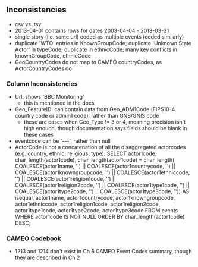 ## Inconsistencies
* csv vs. tsv
* 2013-04-01 contains rows for dates 2003-04-04 - 2013-03-31
* single story (i.e. same url) coded as multiple events (coded similarly)
* duplicate 'WTO' entries in KnownGroupCode; duplicate 'Unknown State Actor' in typeCode; duplicate in ethnicCode; many key conflicts in knownGroupCode, ethnicCode
* GeoCountryCodes do not map to CAMEO countryCodes, as ActorCountryCodes do

### Column Inconsistencies
* Url: shows 'BBC Monitoring'
  * this is mentioned in the docs
* Geo_FeatureID: can contain data from Geo_ADM1Code (FIPS10-4 country code or admin1 code), rather than GNS/GNIS code
  * these are cases when Geo_Type != 3 or 4, meaning precision isn't high enough.  though documentation says fields should be blank in these cases
* eventcode can be '---', rather than null
* ActorCode is not a concatenation of all the disaggregated actorcodes (e.g. country, ethnic, religious, type):
      SELECT actor1code, char_length(actor1code),
        char_length(actor1code) = char_length( COALESCE(actor1name, '') || COALESCE(actor1countrycode, '') ||
        COALESCE(actor1knowngroupcode, '') || COALESCE(actor1ethniccode, '') ||
        COALESCE(actor1religion1code, '') || COALESCE(actor1religion2code, '') ||
        COALESCE(actor1type1code, '') || COALESCE(actor1type2code, '') || COALESCE(actor1type3code, '')) AS isequal,
        actor1name, actor1countrycode, actor1knowngroupcode, actor1ethniccode,
        actor1religion1code, actor1religion2code,
        actor1type1code, actor1type2code, actor1type3code
      FROM events
      WHERE actor1code IS NOT NULL
      ORDER BY char_length(actor1code) DESC;

### CAMEO Codebook
* 1213 and 1214 don't exist in Ch 6 CAMEO Event Codes summary, though they are described in Ch 2
